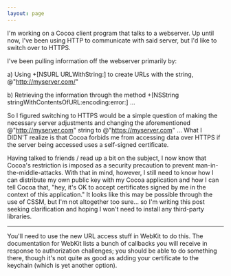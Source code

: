 ```yaml
---
layout: page
---
```


I'm working on a Cocoa client program that talks to a webserver. Up until now, I've been using HTTP to communicate with said server, but I'd like to switch over to HTTPS.

I've been pulling information off the webserver primarily by:

a) Using     +[NSURL URLWithString:] to create URLs with the string, @"http://myserver.com/"

b) Retrieving the information through the method     +[NSString stringWithContentsOfURL:encoding:error:] ...


So I figured switching to HTTPS would be a simple question of making the necessary server adjustments and changing the aforementioned @"http://myserver.com" string to @"https://myserver.com" ... What I DIDN'T realize is that Cocoa forbids me from accessing data over HTTPS if the server being accessed uses a self-signed certificate.

Having talked to friends / read up a bit on the subject, I now know that Cocoa's restriction is imposed as a security precaution to prevent man-in-the-middle-attacks. With that in mind, however, I still need to know how I can distribute my own public key with my Cocoa application and how I can tell Cocoa that, "hey, it's OK to accept certificates signed by me in the context of this application." It looks like this may be possible through the use of CSSM, but I'm not altogether too sure... so I'm writing this post seeking clarification and hoping I won't need to install any third-party libraries.

----

You'll need to use the new URL access stuff in WebKit to do this. The documentation for WebKit lists a bunch of callbacks you will receive in response to authorization challenges; you should be able to do something there, though it's not quite as good as adding your certificate to the keychain (which is yet another option).
